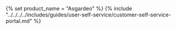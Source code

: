{% set product_name = "Asgardeo" %}
{% include "../../../../includes/guides/user-self-service/customer-self-service-portal.md" %}